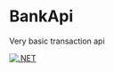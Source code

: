 # BankApi
Very basic transaction api

[![.NET](https://github.com/bishopgr/BankApi/actions/workflows/test-build.yml/badge.svg?branch=master)](https://github.com/bishopgr/BankApi/actions/workflows/test-build.yml)

